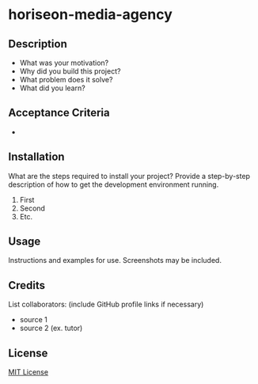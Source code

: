 # horiseon-media-agency

## Description

- What was your motivation?
- Why did you build this project?
- What problem does it solve?
- What did you learn?


## Acceptance Criteria

- 


## Installation

What are the steps required to install your project? Provide a step-by-step description of how to get the development environment running.
1. First
2. Second
3. Etc.


## Usage

Instructions and examples for use. Screenshots may be included.


## Credits

 List collaborators: (include GitHub profile links if necessary)
- source 1
- source 2 (ex. tutor)


## License
[MIT License](LICENSE)